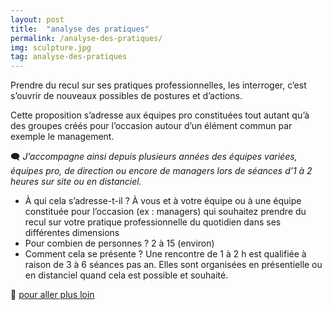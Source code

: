 ```yaml
---
layout: post
title:  "analyse des pratiques"
permalink: /analyse-des-pratiques/
img: sculpture.jpg
tag: analyse-des-pratiques
---
```

Prendre du recul sur ses pratiques professionnelles, les interroger, c’est s’ouvrir de nouveaux possibles de postures et d’actions.

Cette proposition s’adresse aux équipes pro constituées tout autant qu’à des groupes créés pour l’occasion autour d’un élément commun par exemple le management.

🗨 *J’accompagne ainsi depuis plusieurs années des équipes variées, équipes pro, de direction ou encore de managers lors de séances d’1 à 2 heures sur site ou en distanciel.*

- À qui cela s’adresse-t-il ? À vous et à votre équipe ou à une équipe constituée pour l’occasion (ex : managers) qui souhaitez prendre du recul sur votre pratique professionnelle du quotidien dans ses différentes dimensions 
- Pour combien de personnes ? 2 à 15 (environ)
- Comment cela se présente ? Une rencontre de 1 à 2 h est qualifiée à raison de 3 à 6 séances pas an. Elles sont organisées en présentielle ou en distanciel quand cela est possible et souhaité.

👣 [pour aller plus loin](https://acade-fr.github.io/bheema/contact/)
